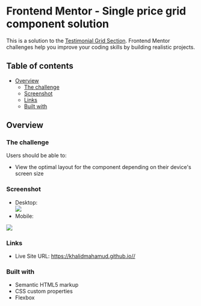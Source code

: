 # Frontend Mentor - Single price grid component solution

This is a solution to the [Testimonial Grid Section](https://www.frontendmentor.io/challenges/testimonials-grid-section-Nnw6J7Un7). Frontend Mentor challenges help you improve your coding skills by building realistic projects. 

## Table of contents

- [Overview](#overview)
  - [The challenge](#the-challenge)
  - [Screenshot](#screenshot)
  - [Links](#links)
  - [Built with](#built-with)


## Overview

### The challenge

Users should be able to:

- View the optimal layout for the component depending on their device's screen size

### Screenshot

- Desktop:  
![](./screenshots/desktop.png.png)
- Mobile:    


![](./screenshots/mobile.png.png)

### Links

- Live Site URL: https://khalidmahamud.github.io//


### Built with

- Semantic HTML5 markup
- CSS custom properties
- Flexbox




